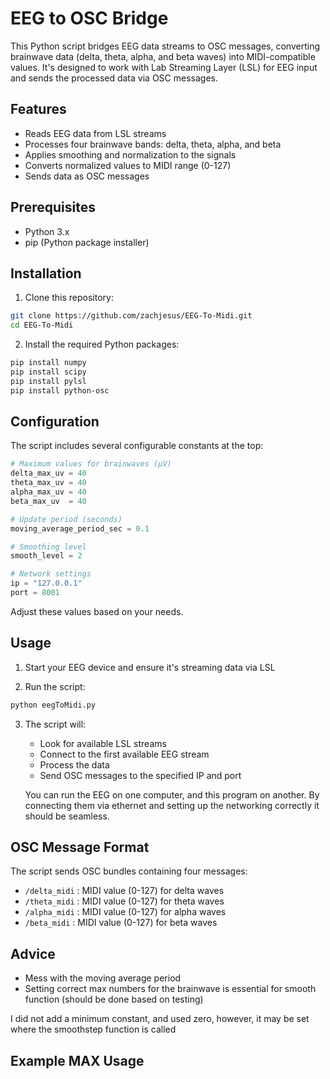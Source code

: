 # EEG to OSC Bridge

This Python script bridges EEG data streams to OSC messages, converting brainwave data (delta, theta, alpha, and beta waves) into MIDI-compatible values. It's designed to work with Lab Streaming Layer (LSL) for EEG input and sends the processed data via OSC messages.

## Features

- Reads EEG data from LSL streams
- Processes four brainwave bands: delta, theta, alpha, and beta
- Applies smoothing and normalization to the signals
- Converts normalized values to MIDI range (0-127)
- Sends data as OSC messages

## Prerequisites

- Python 3.x
- pip (Python package installer)

## Installation

1. Clone this repository:
```bash
git clone https://github.com/zachjesus/EEG-To-Midi.git
cd EEG-To-Midi
```

2. Install the required Python packages:
```bash
pip install numpy
pip install scipy
pip install pylsl
pip install python-osc
```

## Configuration

The script includes several configurable constants at the top:

```python
# Maximum values for brainwaves (µV)
delta_max_uv = 40
theta_max_uv = 40
alpha_max_uv = 40
beta_max_uv  = 40

# Update period (seconds)
moving_average_period_sec = 0.1

# Smoothing level
smooth_level = 2

# Network settings
ip = "127.0.0.1"
port = 8001
```

Adjust these values based on your needs.

## Usage

1. Start your EEG device and ensure it's streaming data via LSL

2. Run the script:
```bash
python eegToMidi.py
```

3. The script will:
   - Look for available LSL streams
   - Connect to the first available EEG stream
   - Process the data
   - Send OSC messages to the specified IP and port
   
   You can run the EEG on one computer, and this program on another. By connecting them via ethernet and setting up the networking correctly it should be seamless. 

## OSC Message Format

The script sends OSC bundles containing four messages:
- `/delta_midi` : MIDI value (0-127) for delta waves
- `/theta_midi` : MIDI value (0-127) for theta waves
- `/alpha_midi` : MIDI value (0-127) for alpha waves
- `/beta_midi`  : MIDI value (0-127) for beta waves

## Advice 
  - Mess with the moving average period
  - Setting correct max numbers for the brainwave is essential for smooth function (should be done based on testing)

   I did not add a minimum constant, and used zero, however, it may be set where the smoothstep function is called

## Example MAX Usage


  
